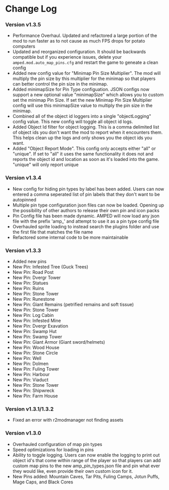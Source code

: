 # Change Log

### Version v1.3.5
  * Performance Overhaul. Updated and refactored a large portion of the mod to run faster as to not cause as much FPS drops for potato computers
  * Updated and reorganized configuration. It should be backwards compatible but if you experience issues, delete your `amped.mod.auto_map_pins.cfg` and restart the game to geneate a clean config
  * Added new config value for "Minimap Pin Size Multiplier". The mod will multiply the pin size by this multiplier for the minimap so that players can better control the pin size in the minimap. 
  * Added minimapSize for Pin Type configuation. JSON configs now support a new optional value "minimapSize" which allows you to custom set the minimap Pin Size. If set the new Minimap Pin Size Multiplier config will use this minimapSize value to multiply the pin size in the minimap. 
  * Combined all of the object id loggers into a single "objectLogging" config value. This new config will toggle all object id logs.
  * Added Object Id filter for object logging. This is a comma delimited list of object ids you don't want the mod to report when it encounters them. This helps clean up the logs and only shows you the object ids you want.
  * Added "Object Report Mode". This config only accepts either "all" or "unique". If set to "all" it uses the same functionality it does not and reports the object id and location as soon as it's loaded into the game. "unique" will only report unique

### Version v1.3.4
  * New config for hiding pin types by label has been added. Users can now entered a comma seperated list of pin labels that they don't want to be autopinned
  * Multiple pin type configuration json files can now be loaded. Opening up the possibility of other authors to release their own pin and icon packs
  * Pin Config file has been made dynamic. AMPED will now load any json file with the prefix 'amp_' and attempt to use it as a pin type config file
  * Overhauled sprite loading to instead search the plugins folder and use the first file that matches the file name
  * Refactored some internal code to be more maintainable

### Version v1.3.3
  * Added new pins
  * New Pin: Infested Tree (Guck Trees)
  * New Pin: Road Post
  * New Pin: Dvergr Tower
  * New Pin: Statues
  * New Pin: Ruins
  * New Pin: Stone Tower
  * New Pin: Runestone
  * New Pin: Giant Remains (petrified remains and soft tissue)
  * New Pin: Stone Tower
  * New Pin: Log Cabin
  * New Pin: Infested Mine
  * New Pin: Dvergr Exavation
  * New Pin: Swamp Hut
  * New Pin: Swamp Tower
  * New Pin: Giant Armor (Giant sword/helmets)
  * New Pin: Wood House
  * New Pin: Stone Circle
  * New Pin: Well
  * New Pin: Dolmen
  * New Pin: Fuling Tower
  * New Pin: Harbour
  * New Pin: Viaduct
  * New Pin: Stone Tower
  * New Pin: Shipwreck
  * New Pin: Farm House

### Version v1.3.1/1.3.2
  * Fixed an error with r2modmanager not finding assets

### Version v1.3.0
  * Overhauled configuration of map pin types 
  * Speed optimizations for loading in pins
  * Ability to toggle logging. Users can now enable the logging to print out object id's that come within range of the player so that players can add custom map pins to the new amp_pin_types.json file and pin what ever they would like, even provide their own custom icon for it. 
  * New Pins added: Mountain Caves, Tar Pits, Fuling Camps, Jotun Puffs, Mage Caps, and Black Cores
  